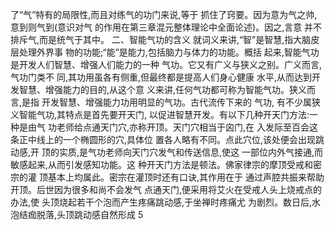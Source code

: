 了“气”特有的局限性,而且对练气的功门来说,等于
抓住了窍要。因为意为气之帅,意到则气到(意识对气
的作用在第三章混元整体理论中全面论述)。因之,言意
并不排斥气,而是统气于其中。
二、智能气功的含义
就词义来讲,“智”是智慧,指大脑皮层处理外界事
物的功能;“能”是能力,包括脑力与体力的功能。概括
起来,智能气功是开发人们智慧、增强人们能力的一种
气功。它又有广义与狭义之别。广义而言,气功门类不
同,其功用虽各有侧重,但最终都是提高人们身心健康
水平,从而达到开发智慧、增强能力的目的,从这个意
义来讲,任何气功都可称为智能气功。狭义而言,是指
开发智慧、增强能力功用明显的气功。古代流传下来的
气功, 有不少属狭义智能气功,其特点是首先要开天门,
以促进智慧开发。有以下几种开天门方法:一种是由气
功老师给点通天门穴,亦称开顶。天门穴相当于囟门,在
入发际至百会这条正中线上的一个椭圆形的穴,具体位
置各人略有不同。点此穴位,该处便会出现跳动感,开
顶的实质,是气功老师向天门穴发气和传送信息,使这
一部位内外气接通,而敏感起来,从而引发感知功能。这
种开天门方法是顿法。佛家律宗的摩顶受戒和密宗的灌
顶基本上均属此。密宗在灌顶时还有口诀,其作用在于
通过声腔共振来帮助开顶。后世因为很多和尚不会发气
点通天门,便采用将艾火在受戒人头上烧戒点的办法,使
头顶烧起若干个泡而产生疼痛跳动感,于坐禅时疼痛尤
为剧烈。数日后,水泡结痂脱落,头顶跳动感自然形成
5
